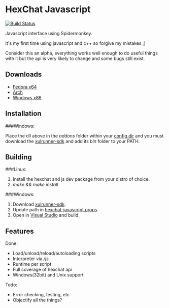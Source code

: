 HexChat Javascript
==================

[![Build Status](https://travis-ci.org/TingPing/hexchat-javascript.png?branch=master)](https://travis-ci.org/TingPing/hexchat-javascript)

Javascript interface using Spidermonkey.

It's my first time using javascript and c++ so forgive my mistakes ;)

Consider this an alpha, everything works well enough to do useful things with it
but the api is very likely to change and some bugs still exist.


Downloads
---------

- [Fedora x64](http://dl.tingping.se/fedora/x86_64/hexchat-javascript-0.1-1.fc19.x86_64.rpm)
- [Arch](https://aur.archlinux.org/packages/hexchat-javascript-git/)
- [Windows x86](http://dl.tingping.se/hexchat-javascript/win32/hexchat-javascript.dll)


Installation
------------

###Windows:

Place the dll above in the *addons* folder within your [config dir](http://docs.hexchat.org/en/latest/settings.html#config-files)
and you must download the [xulrunner-sdk](https://ftp.mozilla.org/pub/mozilla.org/xulrunner/releases/10.0.4esr/sdk/xulrunner-10.0.4esr.en-US.win32.sdk.zip)
and add its *bin* folder to your PATH.


Building
--------

###Linux:

1. Install the hexchat and js dev package from your distro of choice.
2. *make && make install*

###Windows:

1. Download [xulrunner-sdk](https://ftp.mozilla.org/pub/mozilla.org/xulrunner/releases/10.0.4esr/sdk/xulrunner-10.0.4esr.en-US.win32.sdk.zip).
2. Update path in [hexchat-javascript.props](win32/hexchat-javascript.props).
3. Open in [Visual Studio](https://www.microsoft.com/visualstudio/eng/downloads#d-express-windows-desktop) and build.

Features
--------

Done:

- Load/unload/reload/autoloading scripts
- Interpreter via */js*
- Runtime per script
- Full coverage of hexchat api
- Windows(32bit) and Unix support

Todo:

- Error checking, testing, etc
- Objectify all the things?
